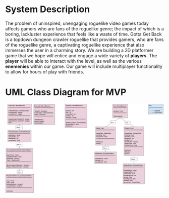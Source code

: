 # System Description
The problem of uninspired, unengaging roguelike video games today affects gamers who are fans of the roguelike genre; the impact of which is a boring, lackluster experience that feels like a waste of time. Gotta Get Back is a topdown dungeon crawler roguelike that provides gamers, who are fans of the roguelike genre, a captivating roguelike experience that also immerses the user in a charming story. We are building a 2D platformer game that we hope will entice and engage a wide variety of **players**. The **player** will be able to interact with the level, as well as the various **enemenies** within our game. Our game will include multiplayer functionality to allow for hours of play with friends. 


# UML Class Diagram for MVP
![This is the UML class diagram.](D3_ClassDiagram/UML_Class_Diagram_for_AOTF.png)
